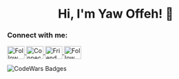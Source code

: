 <h1 align="center">Hi, I'm Yaw Offeh! 👋</h1>

<h3 align="left">Connect with me:</h3>
<p align="left">
  <a href="https://twitter.com/code_yaw" target="blank">
    <img align="center" src="https://raw.githubusercontent.com/rahuldkjain/github-profile-readme-generator/master/src/images/icons/Social/twitter.svg" alt="Follow me on Twitter" height="30" width="40" />
  </a>
  <a href="https://www.linkedin.com/in/yaw-offeh-7079b623a/" target="blank">
    <img align="center" src="https://raw.githubusercontent.com/rahuldkjain/github-profile-readme-generator/master/src/images/icons/Social/linked-in-alt.svg" alt="Connect with me on LinkedIn" height="30" width="40" />
  </a>
  <a href="https://web.facebook.com/yaw.offeh.1/" target="blank">
    <img align="center" src="https://raw.githubusercontent.com/rahuldkjain/github-profile-readme-generator/master/src/images/icons/Social/facebook.svg" alt="Friend me on Facebook" height="30" width="40" />
  </a>
  <a href="https://www.instagram.com/yaw_offeh/" target="blank">
    <img align="center" src="https://raw.githubusercontent.com/rahuldkjain/github-profile-readme-generator/master/src/images/icons/Social/instagram.svg" alt="Follow me on Instagram" height="30" width="40" />
  </a>
</p>

![CodeWars Badges](https://www.codewars.com/users/Yaw%20Offeh/badges/large)




